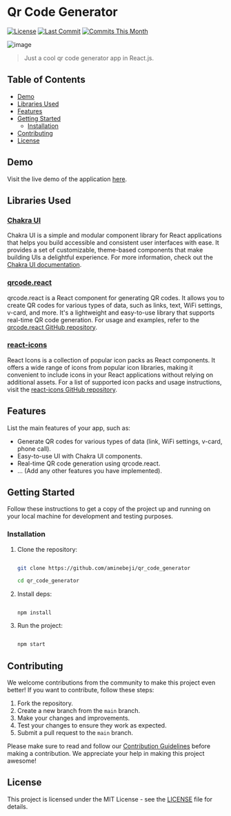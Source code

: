 # Qr Code Generator

[![License](https://img.shields.io/badge/License-MIT-blue.svg)](https://opensource.org/licenses/MIT)
[![Last Commit](https://img.shields.io/github/last-commit/aminebeji/qr_code_generator)](https://github.com/aminebeji/qr_code_generator/commits/master)
[![Commits This Month](https://img.shields.io/github/commit-activity/m/aminebeji/qr_code_generator)](https://github.com/aminebeji/qr_code_generator/commits/master)

![image](https://github.com/aminebeji/qr_code_generator/assets/49959130/b43e39a1-ba09-49c0-9b95-46b42789b476)

> Just a cool qr code generator app in React.js.

## Table of Contents
- [Demo](#demo)
- [Libraries Used](#libraries-used)
- [Features](#features)
- [Getting Started](#getting-started)
  - [Installation](#installation)
- [Contributing](#contributing)
- [License](#license)

## Demo

Visit the live demo of the application [here](https://qr-code-generator-aminebeji.vercel.app/).

## Libraries Used

### [Chakra UI](https://www.npmjs.com/package/@chakra-ui/react)

Chakra UI is a simple and modular component library for React applications that helps you build accessible and consistent user interfaces with ease. It provides a set of customizable, theme-based components that make building UIs a delightful experience. For more information, check out the [Chakra UI documentation](https://chakra-ui.com/).

### [qrcode.react](https://www.npmjs.com/package/qrcode.react)

qrcode.react is a React component for generating QR codes. It allows you to create QR codes for various types of data, such as links, text, WiFi settings, v-card, and more. It's a lightweight and easy-to-use library that supports real-time QR code generation. For usage and examples, refer to the [qrcode.react GitHub repository](https://github.com/zpao/qrcode.react).

### [react-icons](https://www.npmjs.com/package/react-icons)

React Icons is a collection of popular icon packs as React components. It offers a wide range of icons from popular icon libraries, making it convenient to include icons in your React applications without relying on additional assets. For a list of supported icon packs and usage instructions, visit the [react-icons GitHub repository](https://github.com/react-icons/react-icons).


## Features

List the main features of your app, such as:
- Generate QR codes for various types of data (link, WiFi settings, v-card, phone call).
- Easy-to-use UI with Chakra UI components.
- Real-time QR code generation using qrcode.react.
- ... (Add any other features you have implemented).

## Getting Started

Follow these instructions to get a copy of the project up and running on your local machine for development and testing purposes.

### Installation

1. Clone the repository:

   ```bash
   
   git clone https://github.com/aminebeji/qr_code_generator
   
   cd qr_code_generator
   
2. Install deps:
   
   ```bash
   
   npm install

3. Run the project:
   
   ```bash
   
   npm start


## Contributing

We welcome contributions from the community to make this project even better! If you want to contribute, follow these steps:

1. Fork the repository.
2. Create a new branch from the `main` branch.
3. Make your changes and improvements.
4. Test your changes to ensure they work as expected.
5. Submit a pull request to the `main` branch.

Please make sure to read and follow our [Contribution Guidelines](CONTRIBUTING.md) before making a contribution. We appreciate your help in making this project awesome!


## License

This project is licensed under the MIT License - see the [LICENSE](LICENSE) file for details.
